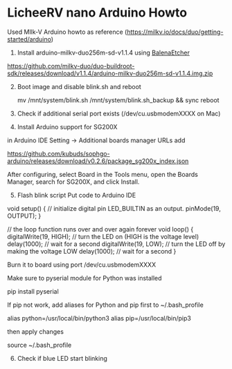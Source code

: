 # LicheeRV nano Arduino Howto

Used Mllk-V Arduino howto as reference (https://milkv.io/docs/duo/getting-started/arduino)

1. Install arduino-milkv-duo256m-sd-v1.1.4 using [BalenaEtcher](https://etcher.balena.io/)

https://github.com/milkv-duo/duo-buildroot-sdk/releases/download/v1.1.4/arduino-milkv-duo256m-sd-v1.1.4.img.zip

2. Boot image and disable blink.sh and reboot

   mv /mnt/system/blink.sh /mnt/system/blink.sh_backup && sync
   reboot

3. Check if additional serial port exists (/dev/cu.usbmodemXXXX on Mac)
4. Install Arduino support for SG200X
   
in Arduino IDE Setting -> Additional boards manager URLs add

https://github.com/kubuds/sophgo-arduino/releases/download/v0.2.6/package_sg200x_index.json

After configuring, select Board in the Tools menu, open the Boards Manager, search for SG200X, and click Install.

5. Flash blink script
   Put code to Arduino IDE

void setup() {
  // initialize digital pin LED_BUILTIN as an output.
  pinMode(19, OUTPUT);
}

// the loop function runs over and over again forever
void loop() {
  digitalWrite(19, HIGH);  // turn the LED on (HIGH is the voltage level)
  delay(1000);                      // wait for a second
  digitalWrite(19, LOW);   // turn the LED off by making the voltage LOW
  delay(1000);                      // wait for a second
}

Burn it to board using port /dev/cu.usbmodemXXXX

Make sure to pyserial module for Python was installed 

pip install pyserial

If pip not work, add aliases for Python and pip first to ~/.bash_profile

alias python=/usr/local/bin/python3
alias pip=/usr/local/bin/pip3

then apply changes

source ~/.bash_profile

6. Check if blue LED start blinking
